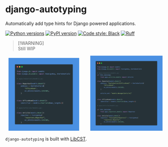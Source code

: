 # django-autotyping

Automatically add type hints for Django powered applications.

[![Python versions](https://img.shields.io/pypi/pyversions/django-autotyping.svg)](https://www.python.org/downloads/)
[![PyPI version](https://img.shields.io/pypi/v/django-autotyping.svg)](https://pypi.org/project/django-autotyping/)
[![Code style: Black](https://img.shields.io/badge/code%20style-black-000000.svg)](https://black.readthedocs.io/en/stable/)
[![Ruff](https://img.shields.io/endpoint?url=https://raw.githubusercontent.com/astral-sh/ruff/main/assets/badge/v2.json)](https://github.com/astral-sh/ruff)

> [!WARNING]\
> Still WIP

<p align="center">
  <img alt="https://carbon.now.sh/?bg=rgba%2874%2C144%2C226%2C1%29&t=material&wt=none&l=auto&width=617&ds=false&dsyoff=20px&dsblur=68px&wc=true&wa=false&pv=56px&ph=56px&ln=false&fl=1&fm=Fira+Code&fs=14px&lh=152%25&si=false&es=2x&wm=false&code=from%2520django.db%2520import%2520models%250Afrom%2520django.db.models%2520import%2520ForeignKey%252C%2520OneToOneField%250A%250A%2523%2520apps%252Freporters%252Fmodels.py%253A%250A%250Aclass%2520Reporter%28models.Model%29%253A%250A%2520%2520%2520%2520address%2520%253D%2520OneToOneField%28%250A%2520%2520%2520%2520%2520%2520%2520%2520%2522OfficeRoom%2522%252C%250A%2520%2520%2520%2520%2520%2520%2520%2520on_delete%253Dmodels.CASCADE%252C%250A%2520%2520%2520%2520%29%250A%250A%250Aclass%2520OfficeRoom%28models.Model%29%253A%250A%2520%2520%2520%2520identifier%2520%253D%2520models.CharField%28max_length%253D3%29%250A%250A%250A%2523%2520apps%252Farticles%252Fmodels.py%253A%250A%250Aclass%2520Article%28models.Model%29%253A%250A%2520%2520%2520%2520reporter%2520%253D%2520ForeignKey%28%250A%2520%2520%2520%2520%2520%2520%2520%2520%2522reporters.Reporter%2522%252C%250A%2520%2520%2520%2520%2520%2520%2520%2520on_delete%253Dmodels.CASCADE%252C%250A%2520%2520%2520%2520%29" src="./assets/before.png" title="Before" width="44%">
&nbsp; &nbsp; &nbsp; &nbsp;
  <img alt="https://carbon.now.sh/?bg=rgba%2874%2C144%2C226%2C1%29&t=material&wt=none&l=auto&width=755.75&ds=false&dsyoff=20px&dsblur=68px&wc=true&wa=false&pv=56px&ph=56px&ln=false&fl=1&fm=Fira+Code&fs=14px&lh=152%25&si=false&es=2x&wm=false&code=from%2520django.db%2520import%2520models%250Afrom%2520django.db.models%2520import%2520ForeignKey%252C%2520OneToOneField%250A%250A%2523%2520apps%252Freporters%252Fmodels.py%253A%250Aif%2520TYPE_CHECKING%253A%250A%2520%2520%2520%2520from%2520apps.articles.models%2520import%2520Article%250A%250Aclass%2520Reporter%28models.Model%29%253A%250A%2520%2520%2520%2520address%253A%2520%2522OneToOneField%255BOfficeRoom%255D%2522%2520%253D%2520OneToOneField%28%250A%2520%2520%2520%2520%2520%2520%2520%2520%2522OfficeRoom%2522%252C%250A%2520%2520%2520%2520%2520%2520%2520%2520on_delete%253Dmodels.CASCADE%252C%250A%2520%2520%2520%2520%29%250A%2520%2520%2520%2520%250A%2520%2520%2520%2520article_set%253A%2520%2522models.Manager%255BArticle%255D%2522%250A%250A%250Aclass%2520OfficeRoom%28models.Model%29%253A%250A%2520%2520%2520%2520identifier%2520%253D%2520models.CharField%28max_length%253D3%29%250A%250A%2523%2520apps%252Farticles%252Fmodels.py%253A%250A%250Aif%2520TYPE_CHECKING%253A%250A%2520%2520%2520%2520from%2520apps.reporters.models%2520import%2520Reporter%250A%250Aclass%2520Article%28models.Model%29%253A%250A%2520%2520%2520%2520reporter%253A%2520%2522ForeignKey%255BReporter%255D%2522%2520%253D%2520ForeignKey%28%250A%2520%2520%2520%2520%2520%2520%2520%2520%2522reporters.Reporter%2522%252C%250A%2520%2520%2520%2520%2520%2520%2520%2520on_delete%253Dmodels.CASCADE%252C%250A%2520%2520%2520%2520%29" src="./assets/after.png" title="After" width="45%">
</p>

`django-autotyping` is built with [LibCST](https://github.com/Instagram/LibCST/).
